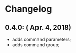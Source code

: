 Changelog
=========

0.4.0: ( Apr. 4, 2018)
----------------------

* adds command parameters;
* adds command group;

